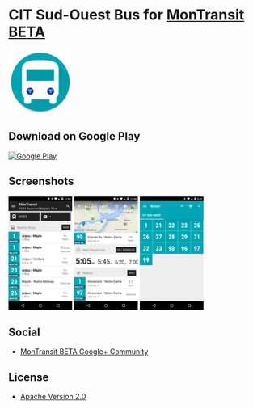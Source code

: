 # CIT Sud-Ouest Bus for [MonTransit BETA](https://github.com/mtransitapps/mtransit-for-android)

<img width="25%" height="25%" src="https://raw.githubusercontent.com/mtransitapps/ca-sud-ouest-citso-bus-android/master/pub/hi-res-app-icon.png"/>

## Download on Google Play

[![Google Play](https://developer.android.com/images/brand/en_app_rgb_wo_60.png)](https://play.google.com/store/apps/details?id=org.mtransit.android.ca_sud_ouest_citso_bus)

## Screenshots

<img width="25%" height="25%" src="https://raw.githubusercontent.com/mtransitapps/ca-sud-ouest-citso-bus-android/master/pub/screenshot-phone-1.png"/>
<img width="25%" height="25%" src="https://raw.githubusercontent.com/mtransitapps/ca-sud-ouest-citso-bus-android/master/pub/screenshot-phone-2.png"/>
<img width="25%" height="25%" src="https://raw.githubusercontent.com/mtransitapps/ca-sud-ouest-citso-bus-android/master/pub/screenshot-phone-3.png"/>

## Social

* [MonTransit BETA Google+ Community](https://plus.google.com/communities/111796337224469270605)

## License

* [Apache Version 2.0](http://www.apache.org/licenses/LICENSE-2.0.html)

